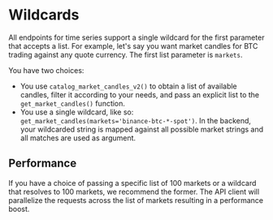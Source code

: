 # Wildcards

All endpoints for time series support a single wildcard for the first parameter that accepts a list. For example, let's
say you want market candles for BTC trading against any quote currency. The first list parameter is `markets`.

You have two choices: 

* You use `catalog_market_candles_v2()` to obtain a list of available candles, filter it according to your needs, and pass 
an explicit list to the `get_market_candles()` function. 
* You use a single wildcard, like so: `get_market_candles(markets='binance-btc-*-spot')`. In the backend, 
your wildcarded string is mapped against all possible market strings and all matches are used as argument.

## Performance

If you have a choice of passing a specific list of 100 markets or a wildcard that resolves to 100 markets, we recommend the former. The API client will parallelize the requests across the list of markets resulting in a performance boost.


